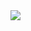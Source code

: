 <img src="https://github.com/babakyousefian/babakyousefian/assets/111069294/be165637-91b9-4bbe-a472-5a5d4717b4dd"/>
